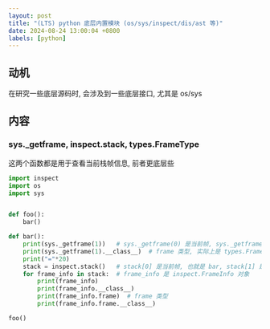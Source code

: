 ```yaml
---
layout: post
title: "(LTS) python 底层内置模块 (os/sys/inspect/dis/ast 等)"
date: 2024-08-24 13:00:04 +0800
labels: [python]
---
```


## 动机

在研究一些底层源码时, 会涉及到一些底层接口, 尤其是 os/sys

## 内容

### sys._getframe, inspect.stack, types.FrameType

这两个函数都是用于查看当前栈帧信息, 前者更底层些

```python
import inspect
import os
import sys


def foo():
    bar()

def bar():
    print(sys._getframe(1))   # sys._getframe(0) 是当前帧, sys._getframe(1) 是上级调用帧
    print(sys._getframe(1).__class__)  # frame 类型, 实际上是 types.FrameType
    print("="*20)
    stack = inspect.stack()   # stack[0] 是当前帧, 也就是 bar, stack[1] 是上级调用帧, 也就是 foo
    for frame_info in stack:  # frame_info 是 inspect.FrameInfo 对象
        print(frame_info)
        print(frame_info.__class__)
        print(frame_info.frame)  # frame 类型
        print(frame_info.frame.__class__)

foo()
```

